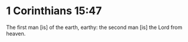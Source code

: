 # 1 Corinthians 15:47

The first man [is] of the earth, earthy: the second man [is] the Lord from heaven.